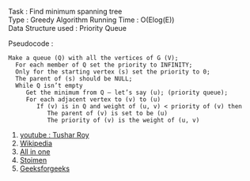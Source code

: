 Task : Find minimum spanning tree  
Type : Greedy Algorithm
Running Time : O(Elog(E))  
Data Structure used : Priority Queue

Pseudocode :
```
Make a queue (Q) with all the vertices of G (V);
  For each member of Q set the priority to INFINITY;
  Only for the starting vertex (s) set the priority to 0;
  The parent of (s) should be NULL;
  While Q isn’t empty
     Get the minimum from Q – let’s say (u); (priority queue);
     For each adjacent vertex to (v) to (u)
        If (v) is in Q and weight of (u, v) < priority of (v) then
           The parent of (v) is set to be (u)
           The priority of (v) is the weight of (u, v)
```

1. [youtube : Tushar Roy](https://youtu.be/oP2-8ysT3QQ)
2. [Wikipedia](https://en.wikipedia.org/wiki/Prim%27s_algorithm)
3. [All in one](https://www-m9.ma.tum.de/graph-algorithms/mst-prim/index_en.html)
4. [Stoimen](http://www.stoimen.com/blog/2012/11/19/computer-algorithms-prims-minimum-spanning-tree/)
5. [Geeksforgeeks](http://www.geeksforgeeks.org/greedy-algorithms-set-5-prims-minimum-spanning-tree-mst-2/)
